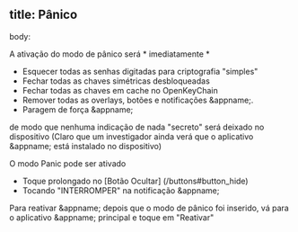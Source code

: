 title: Pânico
---
body:

A ativação do modo de pânico será * imediatamente *

* Esquecer todas as senhas digitadas para criptografia "simples"
* Fechar todas as chaves simétricas desbloqueadas
* Fechar todas as chaves em cache no OpenKeyChain
* Remover todas as overlays, botões e notificações &appname;.
* Paragem de força &appname;

de modo que nenhuma indicação de nada "secreto" será deixado no dispositivo (Claro que um investigador ainda verá que o aplicativo &appname; está instalado no dispositivo)

O modo Panic pode ser ativado

* Toque prolongado no [Botão Ocultar] (/buttons#button_hide)
* Tocando "INTERROMPER" na notificação &appname;

Para reativar &appname; depois que o modo de pânico foi inserido, vá para o aplicativo &appname; principal e toque em "Reativar"
